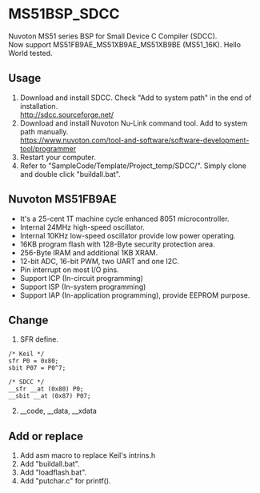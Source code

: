 # MS51BSP_SDCC
Nuvoton MS51 series BSP for Small Device C Compiler (SDCC). <br>
Now support MS51FB9AE_MS51XB9AE_MS51XB9BE (MS51_16K). Hello World tested. 

## Usage
 1. Download and install SDCC. Check "Add to system path" in the end of installation. <br>
    http://sdcc.sourceforge.net/
 2. Download and install Nuvoton Nu-Link command tool. Add to system path manually. <br>
    https://www.nuvoton.com/tool-and-software/software-development-tool/programmer
 3. Restart your computer.
 4. Refer to "SampleCode/Template/Project_temp/SDCC/". Simply clone and double click "buildall.bat".

## Nuvoton MS51FB9AE
 - It's a 25-cent 1T machine cycle enhanced 8051 microcontroller.
 - Internal 24MHz high-speed oscillator.
 - Internal 10KHz low-speed oscillator provide low power operating.
 - 16KB program flash with 128-Byte security protection area.
 - 256-Byte IRAM and additional 1KB XRAM.
 - 12-bit ADC, 16-bit PWM, two UART and one I2C.
 - Pin interrupt on most I/O pins.
 - Support ICP (In-circuit programming)
 - Support ISP (In-system programming)
 - Support IAP (In-application programming), provide EEPROM purpose.

## Change
 1. SFR define.
```
/* Keil */
sfr P0 = 0x80;
sbit P07 = P0^7;

/* SDCC */
__sfr __at (0x80) P0;
__sbit __at (0x87) P07;
```

 2. __code, __data, __xdata

## Add or replace
 1. Add asm macro to replace Keil's intrins.h
 2. Add "buildall.bat".
 3. Add "loadflash.bat".
 4. Add "putchar.c" for printf().
